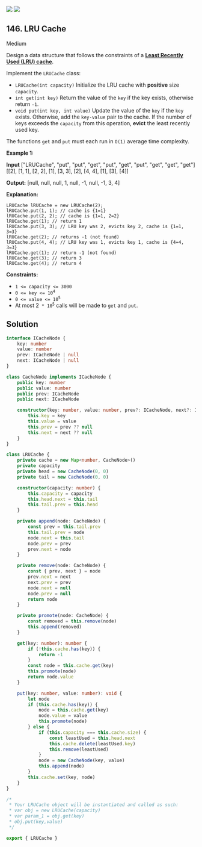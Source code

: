 [![](https://img.shields.io/github/stars/LeetCode-Top-Interview-150/LeetCode-Top-Interview-150?label=Stars&style=flat-square)](https://github.com/LeetCode-Top-Interview-150/LeetCode-Top-Interview-150)
[![](https://img.shields.io/github/forks/LeetCode-Top-Interview-150/LeetCode-Top-Interview-150?label=Fork%20me%20on%20GitHub%20&style=flat-square)](https://github.com/LeetCode-Top-Interview-150/LeetCode-Top-Interview-150/fork)

## 146\. LRU Cache

Medium

Design a data structure that follows the constraints of a **[Least Recently Used (LRU) cache](https://en.wikipedia.org/wiki/Cache_replacement_policies#LRU)**.

Implement the `LRUCache` class:

*   `LRUCache(int capacity)` Initialize the LRU cache with **positive** size `capacity`.
*   `int get(int key)` Return the value of the `key` if the key exists, otherwise return `-1`.
*   `void put(int key, int value)` Update the value of the `key` if the `key` exists. Otherwise, add the `key-value` pair to the cache. If the number of keys exceeds the `capacity` from this operation, **evict** the least recently used key.

The functions `get` and `put` must each run in `O(1)` average time complexity.

**Example 1:**

**Input** ["LRUCache", "put", "put", "get", "put", "get", "put", "get", "get", "get"] [[2], [1, 1], [2, 2], [1], [3, 3], [2], [4, 4], [1], [3], [4]]

**Output:** [null, null, null, 1, null, -1, null, -1, 3, 4]

**Explanation:**

    LRUCache lRUCache = new LRUCache(2);
    lRUCache.put(1, 1); // cache is {1=1}
    lRUCache.put(2, 2); // cache is {1=1, 2=2}
    lRUCache.get(1); // return 1
    lRUCache.put(3, 3); // LRU key was 2, evicts key 2, cache is {1=1, 3=3}
    lRUCache.get(2); // returns -1 (not found)
    lRUCache.put(4, 4); // LRU key was 1, evicts key 1, cache is {4=4, 3=3}
    lRUCache.get(1); // return -1 (not found)
    lRUCache.get(3); // return 3
    lRUCache.get(4); // return 4 

**Constraints:**

*   `1 <= capacity <= 3000`
*   <code>0 <= key <= 10<sup>4</sup></code>
*   <code>0 <= value <= 10<sup>5</sup></code>
*   At most 2<code> * 10<sup>5</sup></code> calls will be made to `get` and `put`.

## Solution

```typescript
interface ICacheNode {
    key: number
    value: number
    prev: ICacheNode | null
    next: ICacheNode | null
}

class CacheNode implements ICacheNode {
    public key: number
    public value: number
    public prev: ICacheNode
    public next: ICacheNode

    constructor(key: number, value: number, prev?: ICacheNode, next?: ICacheNode) {
        this.key = key
        this.value = value
        this.prev = prev ?? null
        this.next = next ?? null
    }
}

class LRUCache {
    private cache = new Map<number, CacheNode>()
    private capacity
    private head = new CacheNode(0, 0)
    private tail = new CacheNode(0, 0)

    constructor(capacity: number) {
        this.capacity = capacity
        this.head.next = this.tail
        this.tail.prev = this.head
    }

    private append(node: CacheNode) {
        const prev = this.tail.prev
        this.tail.prev = node
        node.next = this.tail
        node.prev = prev
        prev.next = node
    }

    private remove(node: CacheNode) {
        const { prev, next } = node
        prev.next = next
        next.prev = prev
        node.next = null
        node.prev = null
        return node
    }

    private promote(node: CacheNode) {
        const removed = this.remove(node)
        this.append(removed)
    }

    get(key: number): number {
        if (!this.cache.has(key)) {
            return -1
        }
        const node = this.cache.get(key)
        this.promote(node)
        return node.value
    }

    put(key: number, value: number): void {
        let node
        if (this.cache.has(key)) {
            node = this.cache.get(key)
            node.value = value
            this.promote(node)
        } else {
            if (this.capacity === this.cache.size) {
                const leastUsed = this.head.next
                this.cache.delete(leastUsed.key)
                this.remove(leastUsed)
            }
            node = new CacheNode(key, value)
            this.append(node)
        }
        this.cache.set(key, node)
    }
}

/*
 * Your LRUCache object will be instantiated and called as such:
 * var obj = new LRUCache(capacity)
 * var param_1 = obj.get(key)
 * obj.put(key,value)
 */

export { LRUCache }
```